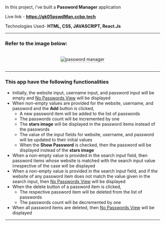 In this project, i've built a **Password Manager** application

Live link - **https://gk05pswdMan.ccbp.tech**

Technologies Used- **HTML, CSS, JAVASCRIPT, React.Js**


--------------------------------------------------------

### Refer to the image below:

<br/>
<div style="text-align: center;">
    <img src="https://assets.ccbp.in/frontend/content/react-js/passowrd-manager-output-v0.gif" alt="password manager" style="max-width:70%;box-shadow:0 2.8px 2.2px rgba(0, 0, 0, 0.12)">
</div>
<br/>


-----------------------------------------------------------------------------------------------------

### This app have the following functionalities

- Initially, the website input, username input, and password input will be empty and [No Passwords View](https://assets.ccbp.in/frontend/content/react-js/password-manager-no-passwords-lg-output.png) will be displayed
- When non-empty values are provided for the website, username, and password and the **Add** button is clicked,
  - A new password item will be added to the list of passwords
  - The passwords count will be incremented by one
  - The **stars image** will be displayed in the password items instead of the passwords
  - The value of the input fields for website, username, and password will be updated to their initial values
  - When the **Show Password** is checked, then the password will be displayed instead of the **stars image**
- When a non-empty value is provided in the search input field, then password items whose website is matched with the search input value irrespective of the case will be displayed
- When a non-empty value is provided in the search input field, and if the website of any password item does not match the value given in the search input, then [No Passwords View](https://assets.ccbp.in/frontend/content/react-js/password-manager-no-passwords-lg-output.png) will be displayed
- When the delete button of a password item is clicked,
  - The respective password item will be deleted from the list of passwords
  - The passwords count will be decremented by one
- When all password items are deleted, then [No Passwords View](https://assets.ccbp.in/frontend/content/react-js/password-manager-no-passwords-lg-output.png) will be displayed
--------------------------------------------------------------------------------------------------------------------------------
